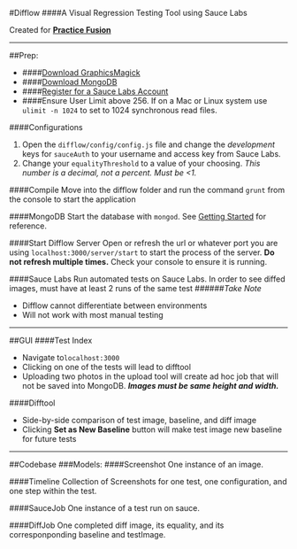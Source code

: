 #Difflow
####A Visual Regression Testing Tool using Sauce Labs

Created for __[Practice Fusion](http://www.practicefusion.com/)__

---
##Prep:

- ####[Download GraphicsMagick](http://www.graphicsmagick.org/)
- ####[Download MongoDB](http://www.mongodb.org/downloads)
- ####[Register for a Sauce Labs Account](http://saucelabs.com)
- ####Ensure User Limit above 256.
If on a Mac or Linux system use `ulimit -n 1024` to set to 1024 synchronous read files.

####Configurations
1. Open the `difflow/config/config.js` file and change the *development* keys for `sauceAuth` to your username and access key from Sauce Labs.
2. Change your `equalityThreshold` to a value of your choosing. *This number is a decimal, not a percent. Must be <1.*

####Compile
Move into the difflow folder and run the command `grunt` from the console to start the application

####MongoDB
Start the database with `mongod`. See [Getting Started](http://docs.mongodb.org/manual/tutorial/getting-started/) for reference.

####Start Difflow Server
Open or refresh the url or whatever port you are using `localhost:3000/server/start` to start the process of the server. **Do not refresh multiple times.** Check your console to ensure it is running.

####Sauce Labs
Run automated tests on Sauce Labs. In order to see diffed images, must have at least 2 runs of the same test
######_Take Note_
- Difflow cannot differentiate between environments
- Will not work with most manual testing
---

##GUI
####Test Index
- Navigate to`localhost:3000`
- Clicking on one of the tests will lead to difftool
- Uploading two photos in the upload tool will create ad hoc  job that will not be saved into MongoDB. *__Images must be same height and width.__*

####Difftool
- Side-by-side comparison of test image, baseline, and diff image
- Clicking __Set as New Baseline__ button will make test image new baseline for future tests

---

##Codebase
###Models:
####Screenshot
One instance of an image.

####Timeline
Collection of Screenshots for one test, one configuration, and one step within the test.

####SauceJob
One instance of a test run on sauce.

####DiffJob
One completed diff image, its equality, and its corresponponding baseline and testImage.



